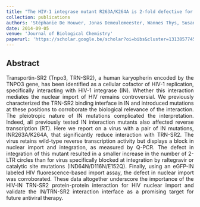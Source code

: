 ```yaml
---
title: "The HIV-1 integrase mutant R263A/K264A is 2-fold defective for TRN-SR2 binding and viral nuclear import"
collection: publications
authors: 'Stéphanie De Houwer, Jonas Demeulemeester, Wannes Thys, Susana Rocha, Lieve Dirix, Rik Gijsbers, Frauke Christ, Zeger Debyser'
date: 2014-09-05
venue: 'Journal of Biological Chemistry'
paperurl: 'https://scholar.google.be/scholar?oi=bibs&cluster=13138577458701614229&btnI=1&hl=en'
---
```


<h2> Abstract </h2>
<p align= "justify">
Transportin-SR2 (Tnpo3, TRN-SR2), a human karyopherin encoded by the TNPO3 gene, has been identified as a cellular cofactor of HIV-1 replication, specifically interacting with HIV-1 integrase (IN). Whether this interaction mediates the nuclear import of HIV remains controversial. We previously characterized the TRN-SR2 binding interface in IN and introduced mutations at these positions to corroborate the biological relevance of the interaction. The pleiotropic nature of IN mutations complicated the interpretation. Indeed, all previously tested IN interaction mutants also affected reverse transcription (RT). Here we report on a virus with a pair of IN mutations, INR263A/K264A, that significantly reduce interaction with TRN-SR2. The virus retains wild-type reverse transcription activity but displays a block in nuclear import and integration, as measured by Q-PCR. The defect in integration of this mutant resulted in a smaller increase in the number of 2-LTR circles than for virus specifically blocked at integration by raltegravir or catalytic site mutations (IND64N/D116N/E152Q). Finally, using an eGFP-IN labeled HIV fluorescence-based import assay, the defect in nuclear import was corroborated. These data altogether underscore the importance of the HIV-IN TRN-SR2 protein-protein interaction for HIV nuclear import and validate the IN/TRN-SR2 interaction interface as a promising target for future antiviral therapy.
